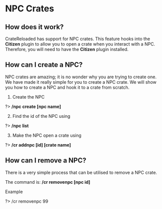 # NPC Crates

## How does it work?

CrateReloaded has support for NPC crates. This feature hooks into the **Citizen** plugin to allow you to open a crate when you interact with a NPC.
Therefore, you will need to have the **Citizen** plugin installed.

## How can I create a NPC?

NPC crates are amazing; it is no wonder why you are trying to create one. We have made it really simple for you to create a NPC crate.
We will show you how to create a NPC and hook it to a crate from scratch.

1. Create the NPC

?> **/npc create [npc name]**

2. Find the id of the NPC using 

?> **/npc list**

3. Make the NPC open a crate using 

?> **/cr addnpc [id] [crate name]**

## How can I remove a NPC?

There is a very simple process that can be utilised to remove a NPC crate.

The command is: **/cr removenpc [npc id]**

Example

?> /cr removenpc 99
